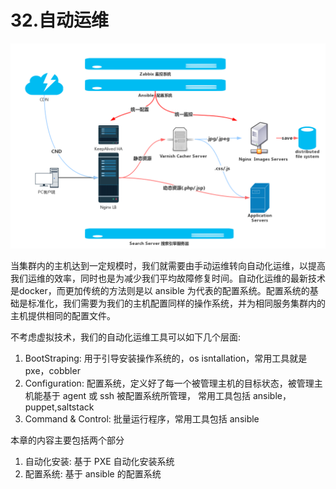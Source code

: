 # 32.自动运维
![web_frame.jpg](../images/30/web_frame.jpg)

当集群内的主机达到一定规模时，我们就需要由手动运维转向自动化运维，以提高我们运维的效率，同时也是为减少我们平均故障修复时间。自动化运维的最新技术是docker，而更加传统的方法则是以 ansible 为代表的配置系统。配置系统的基础是标准化，我们需要为我们的主机配置同样的操作系统，并为相同服务集群内的主机提供相同的配置文件。

不考虑虚拟技术，我们的自动化运维工具可以如下几个层面:
1. BootStraping: 用于引导安装操作系统的，os isntallation，常用工具就是 pxe，cobbler
2. Configuration: 配置系统，定义好了每一个被管理主机的目标状态，被管理主机能基于 agent 或 ssh 被配置系统所管理， 常用工具包括 ansible，puppet,saltstack
3. Command & Control: 批量运行程序，常用工具包括 ansible

本章的内容主要包括两个部分
1. 自动化安装: 基于 PXE 自动化安装系统
2. 配置系统: 基于 ansible 的配置系统
